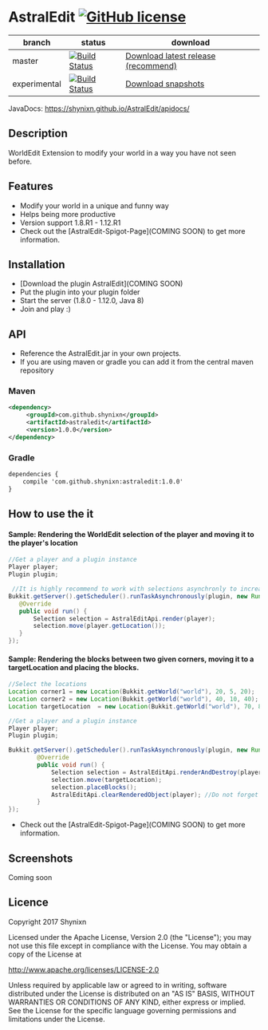 # AstralEdit [![GitHub license](https://img.shields.io/badge/license-Apache%20License%202.0-blue.svg)](https://raw.githubusercontent.com/Shynixn/AstralEdit/master/LICENSE)

| branch        | status        | download      |
| ------------- | --------------| --------------| 
| master        | [![Build Status](https://travis-ci.org/Shynixn/AstralEdit.svg?branch=master)](https://travis-ci.org/Shynixn/AstralEdit) |[Download latest release (recommend)](https://github.com/Shynixn/AstralEdit/releases)|
| experimental      | [![Build Status](https://travis-ci.org/Shynixn/AstralEdit.svg?branch=workflow)](https://travis-ci.org/Shynixn/AstralEdit) | [Download snapshots](https://oss.sonatype.org/content/repositories/snapshots/com/github/shynixn/astraledit/) |

JavaDocs: https://shynixn.github.io/AstralEdit/apidocs/

## Description
WorldEdit Extension to modify your world in a way you have not seen before.

## Features

* Modify your world in a unique and funny way
* Helps being more productive
* Version support 1.8.R1 - 1.12.R1
* Check out the [AstralEdit-Spigot-Page](COMING SOON) to get more information. 

## Installation

* [Download the plugin AstralEdit](COMING SOON)
* Put the plugin into your plugin folder
* Start the server (1.8.0 - 1.12.0, Java 8)
* Join and play :)

## API

* Reference the AstralEdit.jar in your own projects.
* If you are using maven or gradle you can add it from the central maven repository

### Maven

```xml
<dependency>
     <groupId>com.github.shynixn</groupId>
     <artifactId>astraledit</artifactId>
     <version>1.0.0</version>
</dependency>
```

### Gradle

```xml
dependencies {
    compile 'com.github.shynixn:astraledit:1.0.0'
}
```

## How to use the it

#### Sample: Rendering the WorldEdit selection of the player and moving it to the player's location

```java
//Get a player and a plugin instance
Player player;
Plugin plugin;

 //It is highly recommend to work with selections asynchronly to increase server performance
Bukkit.getServer().getScheduler().runTaskAsynchronously(plugin, new Runnable() {
   @Override
   public void run() {
       Selection selection = AstralEditApi.render(player);
       selection.move(player.getLocation());
   }
});
```
#### Sample: Rendering the blocks between two given corners, moving it to a targetLocation and placing the blocks. 

```java
//Select the locations
Location corner1 = new Location(Bukkit.getWorld("world"), 20, 5, 20);
Location corner2 = new Location(Bukkit.getWorld("world"), 40, 10, 40);
Location targetLocation  = new Location(Bukkit.getWorld("world"), 70, 8, 40);

//Get a player and a plugin instance
Player player;
Plugin plugin;

Bukkit.getServer().getScheduler().runTaskAsynchronously(plugin, new Runnable() {
        @Override
        public void run() {
            Selection selection = AstralEditApi.renderAndDestroy(player,corner1, corner2);
            selection.move(targetLocation);
            selection.placeBlocks();
            AstralEditApi.clearRenderedObject(player); //Do not forget to clean up the selection
        }
});
```

* Check out the [AstralEdit-Spigot-Page](COMING SOON) to get more information. 

## Screenshots

Coming soon

## Licence

Copyright 2017 Shynixn

Licensed under the Apache License, Version 2.0 (the "License");
you may not use this file except in compliance with the License.
You may obtain a copy of the License at

   http://www.apache.org/licenses/LICENSE-2.0

Unless required by applicable law or agreed to in writing, software
distributed under the License is distributed on an "AS IS" BASIS,
WITHOUT WARRANTIES OR CONDITIONS OF ANY KIND, either express or implied.
See the License for the specific language governing permissions and
limitations under the License.